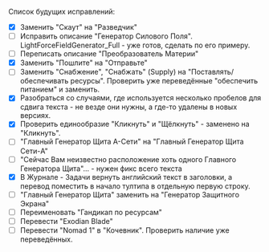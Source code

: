 Список будущих исправлений:
- [x] Заменить "Скаут" на "Разведчик"
- [ ] Исправить описание "Генератор Силового Поля". LightForceFieldGenerator_Full - уже готов, сделать по его примеру.
- [ ] Переписать описание "Преобразователь Материи"
- [x] Заменить "Пошлите" на "Отправьте"
- [ ] Заменить "Снабжение", "Снабжать" (Supply) на "Поставлять/обеспечивать ресурсы". Проверить уже переведённые "обеспечить питанием" и заменить.
- [x] Разобраться со случаями, где используется несколько пробелов для сдвига текста - не везде они нужны, а где-то удалены в новых версиях.
- [x] Проверить единообразие "Кликнуть" и "Щёлкнуть" - заменено на "Кликнуть".
- [ ] "Главный Генератор Щита A-Сети" на "Главный Генератор Щита Сети-A"
- [ ] "Сейчас Вам неизвестно расположение хоть одного Главного Генератора Щита"... - нужен фикс всего текста
- [x] В Журнале - Задачи вернуть английский текст в заголовки, а перевод поместить в начало тултипа в отдельную первую строку.
- [ ] "Главный Генератор Щита" заменить на "Генератор Защитного Экрана"
- [ ] Переименовать "Гандикап по ресурсам"
- [ ] Перевести "Exodian Blade"
- [ ] Перевести "Nomad 1" в "Кочевник". Проверить наличие уже переведённых.
